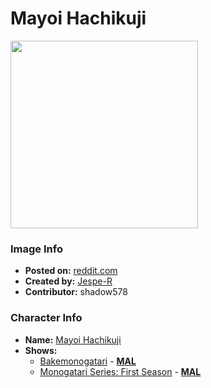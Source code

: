 # Mayoi Hachikuji

<img src="https://raw.githubusercontent.com/shadow578/Project-Padoru/master/Padoru/U_Jespe-R/bakemonogatari-hachikuji-mayoi.png" height="300">

### Image Info
* **Posted on:**     [reddit.com](https://www.reddit.com/r/Padoru/comments/gvwxax/daily_padoru_155_hachikuji_mayoi_bakemonogatari/)
* **Created by:**    [Jespe-R](https://github.com/shadow578/Project-Padoru/blob/master/table-of-contents/creators/JespeR.md)
* **Contributor:**   shadow578

### Character Info
* **Name:**   [Mayoi Hachikuji](https://myanimelist.net/character/22052)
* **Shows:**
  * [Bakemonogatari](https://github.com/shadow578/Project-Padoru/blob/master/table-of-contents/shows/Bakemonogatari.md) - [__MAL__](https://myanimelist.net/anime/5081/Bakemonogatari)
  * [Monogatari Series: First Season](https://github.com/shadow578/Project-Padoru/blob/master/table-of-contents/shows/MonogatariSeriesFirstSeason.md) - [__MAL__](https://myanimelist.net/manga/14893/Monogatari_Series__First_Season)


